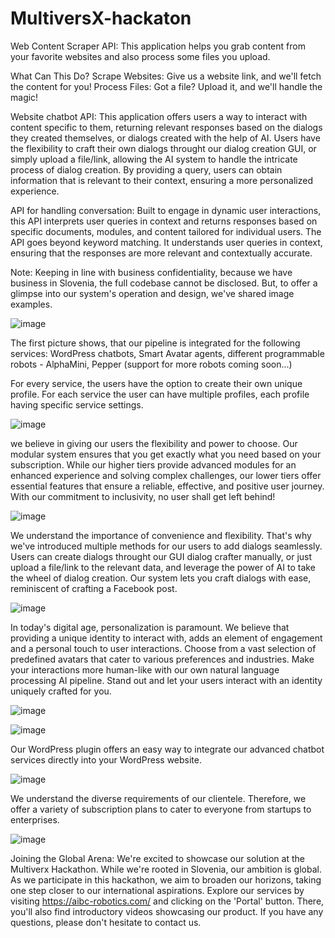 # MultiversX-hackaton
Web Content Scraper API: This application helps you grab content from your favorite websites and also process some files you upload.

What Can This Do?
Scrape Websites: Give us a website link, and we'll fetch the content for you!
Process Files: Got a file? Upload it, and we'll handle the magic!

Website chatbot API: This application offers users a way to interact with content specific to them, returning relevant responses based on the dialogs they created themselves, or dialogs created with the help of AI. Users have the flexibility to craft their own dialogs throught our dialog creation GUI, or simply upload a file/link, allowing the AI system to handle the intricate process of dialog creation. By providing a query, users can obtain information that is relevant to their context, ensuring a more personalized experience. 

API for handling conversation: Built to engage in dynamic user interactions, this API interprets user queries in context and returns responses based on specific documents, modules, and content tailored for individual users. The API goes beyond keyword matching. It understands user queries in context, ensuring that the responses are more relevant and contextually accurate.

Note: Keeping in line with business confidentiality, because we have business in Slovenia, the full codebase cannot be disclosed. But, to offer a glimpse into our system's operation and design, we've shared image examples.

![image](https://github.com/r0b0ai/MultiversX-hackaton/assets/136820991/ce2e3d70-1ced-4320-bd8a-176e0566a43f)

The first picture shows, that our pipeline is integrated for the following services: WordPress chatbots, Smart Avatar agents, different programmable robots - AlphaMini, Pepper (support for more robots coming soon...)

For every service, the users have the option to create their own unique profile. For each service the user can have multiple profiles, each profile having specific service settings. 

![image](https://github.com/r0b0ai/MultiversX-hackaton/assets/136820991/7060b9db-cfb9-4884-a15f-cfcf8bf74b1d)

we believe in giving our users the flexibility and power to choose. Our modular system ensures that you get exactly what you need based on your subscription. While our higher tiers provide advanced modules for an enhanced experience and solving complex challenges, our lower tiers offer essential features that ensure a reliable, effective, and positive user journey. With our commitment to inclusivity, no user shall get left behind!

![image](https://github.com/r0b0ai/MultiversX-hackaton/assets/136820991/131abf57-6234-437c-8743-f9779fc89a38)

We understand the importance of convenience and flexibility. That's why we've introduced multiple methods for our users to add dialogs seamlessly.
Users can create dialogs throught our GUI dialog crafter manually, or just upload a file/link to the relevant data, and leverage the power of AI to take the wheel of dialog creation. 
Our system lets you craft dialogs with ease, reminiscent of crafting a Facebook post.

![image](https://github.com/r0b0ai/MultiversX-hackaton/assets/136820991/8694d8c6-54f0-40c7-872a-c04e68b6c31e)

In today's digital age, personalization is paramount. We believe that providing a unique identity to interact with, adds an element of engagement and a personal touch to user interactions. Choose from a vast selection of predefined avatars that cater to various preferences and industries. Make your interactions more human-like with our own natural language processing AI pipeline. Stand out and let your users interact with an identity uniquely crafted for you.

![image](https://github.com/r0b0ai/MultiversX-hackaton/assets/136820991/cc132769-ca4e-4735-9206-0e92abbbc375)

![image](https://github.com/r0b0ai/MultiversX-hackaton/assets/136820991/f121d74b-4859-48fb-af72-558dff4376ba)

Our WordPress plugin offers an easy way to integrate our advanced chatbot services directly into your WordPress website.

![image](https://github.com/r0b0ai/MultiversX-hackaton/assets/136820991/2885949a-1769-4074-8d47-0a6de943b843)

We understand the diverse requirements of our clientele. Therefore, we offer a variety of subscription plans to cater to everyone from startups to enterprises.

![image](https://github.com/r0b0ai/MultiversX-hackaton/assets/136820991/7a135459-4a9e-4c34-8e2f-d5c5f4513188)

Joining the Global Arena: We're excited to showcase our solution at the Multiverx Hackathon. While we're rooted in Slovenia, our ambition is global. As we participate in this hackathon, we aim to broaden our horizons, taking one step closer to our international aspirations. Explore our services by visiting https://aibc-robotics.com/ and clicking on the 'Portal' button. There, you'll also find introductory videos showcasing our product. If you have any questions, please don't hesitate to contact us.






